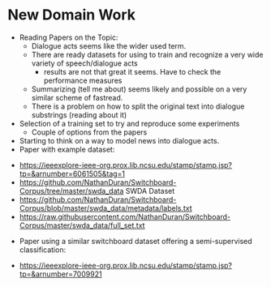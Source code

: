 # New Domain Work

* Reading Papers on the Topic:
  - Dialogue acts seems like the wider used term.
  - There are ready datasets for using to train and recognize a very wide variety of speech/dialogue acts
     * results are not that great it seems. Have to check the performance measures
  - Summarizing (tell me about) seems likely and possible on a very similar scheme of fastread.
  - There is a problem on how to split the original text into dialogue substrings (reading about it)
* Selection of a training set to try and reproduce some experiments
  - Couple of options from the papers
* Starting to think on a way to model news into dialogue acts.
* Paper with example dataset:
 - https://ieeexplore-ieee-org.prox.lib.ncsu.edu/stamp/stamp.jsp?tp=&arnumber=6061505&tag=1
 - https://github.com/NathanDuran/Switchboard-Corpus/tree/master/swda_data SWDA Dataset
 - https://github.com/NathanDuran/Switchboard-Corpus/blob/master/swda_data/metadata/labels.txt
 - https://raw.githubusercontent.com/NathanDuran/Switchboard-Corpus/master/swda_data/full_set.txt
* Paper using a similar switchboard dataset offering a semi-supervised classification:
 - https://ieeexplore-ieee-org.prox.lib.ncsu.edu/stamp/stamp.jsp?tp=&arnumber=7009921 
